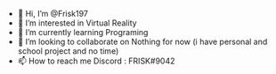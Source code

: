 - 👋 Hi, I’m @Frisk197
- 👀 I’m interested in Virtual Reality
- 🌱 I’m currently learning Programing
- 💞️ I’m looking to collaborate on Nothing for now (i have personal and school project and no time)
- 📫 How to reach me Discord : FRISK#9042

<!---
Frisk197/Frisk197 is a ✨ special ✨ repository because its `README.md` (this file) appears on your GitHub profile.
You can click the Preview link to take a look at your changes.
--->
